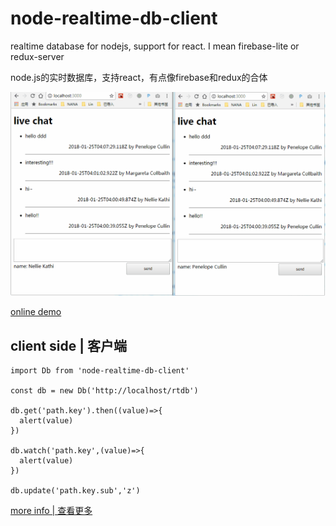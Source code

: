 # node-realtime-db-client

realtime database for nodejs, support for react. I mean firebase-lite or redux-server

node.js的实时数据库，支持react，有点像firebase和redux的合体

![screenshot](https://raw.githubusercontent.com/postor/node-realtime-db/master/screenshot.gif)

[online demo](https://test-qvothdqjjn.now.sh/)

## client side | 客户端

```
import Db from 'node-realtime-db-client'

const db = new Db('http://localhost/rtdb')

db.get('path.key').then((value)=>{
  alert(value)
})

db.watch('path.key',(value)=>{
  alert(value)
})

db.update('path.key.sub','z')

```

[more info | 查看更多](https://github.com/postor/node-realtime-db)